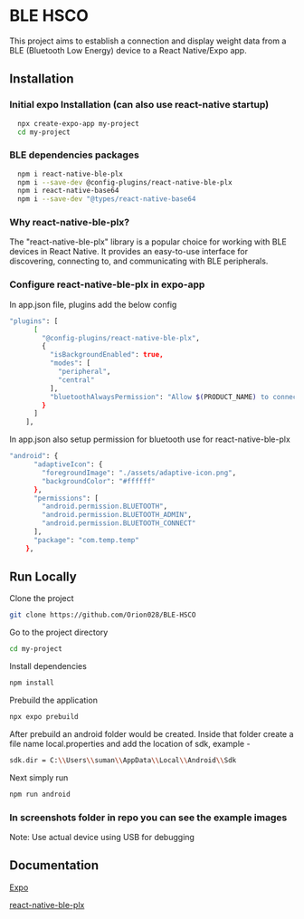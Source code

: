 
# BLE HSCO

This project aims to establish a connection and display weight data from a BLE (Bluetooth Low Energy) device to a React Native/Expo app.




## Installation

### Initial expo Installation (can also use react-native startup)

```bash
  npx create-expo-app my-project
  cd my-project
```

### BLE dependencies packages

```bash
  npm i react-native-ble-plx
  npm i --save-dev @config-plugins/react-native-ble-plx
  npm i react-native-base64
  npm i --save-dev "@types/react-native-base64
```

### Why react-native-ble-plx? 

The "react-native-ble-plx" library is a popular choice for working with BLE devices in React Native. It provides an easy-to-use interface for discovering, connecting to, and communicating with BLE peripherals.

### Configure react-native-ble-plx in expo-app

In app.json file, plugins add the below config

```bash
"plugins": [
      [
        "@config-plugins/react-native-ble-plx",
        {
          "isBackgroundEnabled": true,
          "modes": [
            "peripheral",
            "central"
          ],
          "bluetoothAlwaysPermission": "Allow $(PRODUCT_NAME) to connect to bluetooth devices"
        }
      ]
    ],
```

In app.json also setup permission for bluetooth use for react-native-ble-plx

```bash
"android": {
      "adaptiveIcon": {
        "foregroundImage": "./assets/adaptive-icon.png",
        "backgroundColor": "#ffffff"
      },
      "permissions": [
        "android.permission.BLUETOOTH",
        "android.permission.BLUETOOTH_ADMIN",
        "android.permission.BLUETOOTH_CONNECT"
      ],
      "package": "com.temp.temp"
    },
```
## Run Locally

Clone the project

```bash
git clone https://github.com/Orion028/BLE-HSCO
```

Go to the project directory

```bash
cd my-project
```

Install dependencies

```bash
npm install
```

Prebuild the application

```bash
npx expo prebuild
```
After prebuild an android folder would be created.
Inside that folder create a file name local.properties and add the location of sdk, example - 

```bash
sdk.dir = C:\\Users\\suman\\AppData\\Local\\Android\\Sdk
```

Next simply run 

```bash
npm run android
```

### In screenshots folder in repo you can see the example images

Note: Use actual device using USB for debugging

## Documentation

[Expo](https://docs.expo.dev/)

[react-native-ble-plx](https://dotintent.github.io/react-native-ble-plx/)

